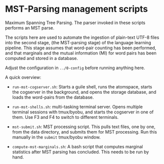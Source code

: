 
MST-Parsing management scripts
==============================
Maximum Spanning Tree Parsing. The parser invoked in these scripts
performs an MST parse.

The scripts here are used to automate the ingestion of plain-text
UTF-8 files into the second stage, (the MST-parsing stage) of the
language learning pipeline. This stage assumes that word-pair counting
has been performed, and that marginals and the mutual information (MI)
for word pairs has been computed and stored in a database.

Adjust the configuration in `../0-config` before running anything here.

A quick overview:

* `run-mst-cogserver.sh`: Starts a guile shell, runs the atomspace,
  starts the cogserver in the background, and opens the storage
  database, and loads the word-pairs from the database.

* `run-mst-shells.sh`: multi-tasking terminal server.  Opens multiple
  terminal sessions with tmux/byobu, and starts the cogserver in one
  of them.  Use F3 and F4 to switch to different terminals.

* `mst-submit.sh`: MST processing script.
  This pulls text files, one by one, from the data directory, and
  submits them for MST processing. Run this manually in the `submit`
  tmux/byobu window.

* `compute-mst-marginals.sh`: A bash script that computes marginal
  statistics after MST parsing has concluded. This needs to be run
  by hand.
